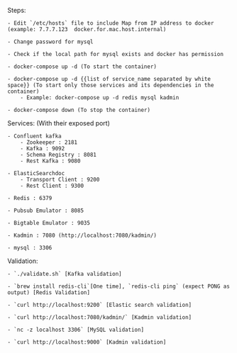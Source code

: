 Steps:

    - Edit `/etc/hosts` file to include Map from IP address to docker (example: 7.7.7.123  docker.for.mac.host.internal)
    
    - Change password for mysql
    
    - Check if the local path for mysql exists and docker has permission
    
    - docker-compose up -d (To start the container)
    
    - docker-compose up -d {{list of service_name separated by white space}} (To start only those services and its dependencies in the container)
        - Example: docker-compose up -d redis mysql kadmin
        
    - docker-compose down (To stop the container)
    
Services: (With their exposed port)

    - Confluent kafka
        - Zookeeper : 2181
        - Kafka : 9092
        - Schema Registry : 8081
        - Rest Kafka : 9080
    
    - ElasticSearchdoc
        - Transport Client : 9200
        - Rest Client : 9300
    
    - Redis : 6379
    
    - Pubsub Emulator : 8085
    
    - Bigtable Emulator : 9035
    
    - Kadmin : 7080 (http://localhost:7080/kadmin/)
    
    - mysql : 3306
    
    
Validation:

    - `./validate.sh` [Kafka validation]
    
    - `brew install redis-cli`[One time], `redis-cli ping` (expect PONG as output) [Redis Validation]
    
    - `curl http://localhost:9200` [Elastic search validation]
    
    - `curl http://localhost:7080/kadmin/` [Kadmin validation]
    
    - `nc -z localhost 3306` [MySQL validation]
    
    - `curl http://localhost:9000` [Kadmin validation]

